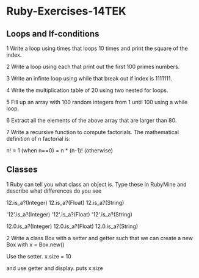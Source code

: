 # Ruby-Exercises-14TEK

## Loops and If-conditions

1 Write a loop using times that loops 10 times and print the square of the index. 

2 Write a loop using each that print out the first 100 primes numbers.

3 Write an infinte loop using while that break out if index is 1111111.

4 Write the multiplication table of 20 using two nested for loops.

5 Fill up an array with 100 random integers from 1 until 100 using a while loop. 

6 Extract all the elements of the above array that are larger than 80.

7 Write a recursive function to compute factorials. The mathematical definition of n factorial is:

   n! = 1                (when n==0)
      = n * (n-1)!       (otherwise)


## Classes

1 Ruby can tell you what class an object is. Type these in RubyMine and describe what differences do you see

12.is_a?(Integer)
12.is_a?(Float)
12.is_a?(String)

'12'.is_a?(Integer)
'12'.is_a?(Float)
'12'.is_a?(String)

12.0.is_a?(Integer)
12.0.is_a?(Float)
12.0.is_a?(String)

2 Write a class Box with a setter and getter such that we can create a new Box with
x = Box.new()

Use the setter.
x.size = 10

and use getter and display.
puts x.size






